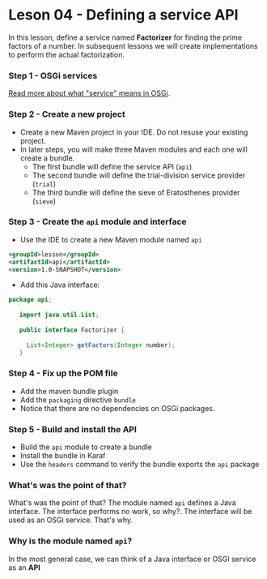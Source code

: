# Leson 04 - Defining a service API
In this lesson, define a service named **Factorizer** for finding the prime factors of a number.
In subsequent lessons we will create implementations to perform the actual factorization. 

### Step 1 - OSGi services
[Read more about what "service" means in OSGi](service-and-interface.md).

### Step 2 - Create a new project
* Create a new Maven project in your IDE. Do not resuse your existing project.
* In later steps, you will make three Maven modules and each one will create a bundle.
  * The first bundle will define the service API (`api`)
  * The second bundle will define the trial-division service provider (`trial`)
  * The third bundle will define the  sieve of Eratosthenes provider (`sieve`)

### Step 3 - Create the `api` module and interface
 * Use the IDE to create a new Maven module named `api`
 
 ```xml
<groupId>lesson</groupId>
<artifactId>api</artifactId>
<version>1.0-SNAPSHOT</version>
```
 
* Add this Java interface:
 
 ```java
 package api;
    
    import java.util.List;
    
    public interface Factorizer {
    
      List<Integer> getFactors(Integer number);
    }
 ```
 
 ### Step 4 - Fix up the POM file
 * Add the maven bundle plugin
 * Add the `packaging` directive `bundle`
 * Notice that there are no dependencies on OSGi packages.
 
 ### Step 5 - Build and install the API
 * Build the `api` module to create a bundle
 * Install the bundle in Karaf
 * Use the `headers` command to verify the bundle exports the `api` package

  ### What's was the point of that?
 What's was the point of that? The module named `api` defines a Java interface. The interface 
 performs no work, so why?. The interface will be used as an OSGi service. That's why.
 
 ### Why is the module named `api`?
 In the  most general case, we can think of a Java interface or OSGI service as an **API**
 